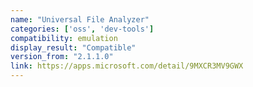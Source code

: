 ```yaml
---
name: "Universal File Analyzer"
categories: ['oss', 'dev-tools']
compatibility: emulation
display_result: "Compatible"
version_from: "2.1.1.0"
link: https://apps.microsoft.com/detail/9MXCR3MV9GWX
---
```

